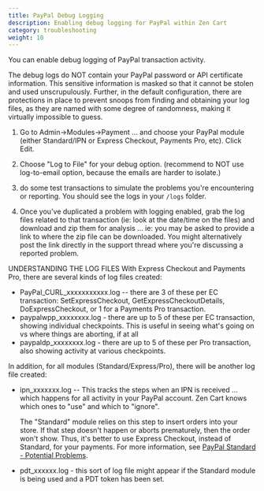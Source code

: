 ```yaml
---
title: PayPal Debug Logging 
description: Enabling debug logging for PayPal within Zen Cart 
category: troubleshooting 
weight: 10
---
```


You can enable debug logging of PayPal transaction activity.

The debug logs do NOT contain your PayPal password or API certificate information. This sensitive information is masked so that it cannot be stolen and used unscrupulously.
Further, in the default configuration, there are protections in place to prevent snoops from finding and obtaining your log files, as they are named with some degree of randomness, making it virtually impossible to guess.

1. Go to Admin->Modules->Payment ... and choose your PayPal module (either Standard/IPN or Express Checkout, Payments Pro, etc). Click Edit.

2. Choose "Log to File" for your debug option. (recommend to NOT use log-to-email option, because the emails are harder to isolate.)

3. do some test transactions to simulate the problems you're encountering or reporting.  You should see the logs in your `/logs` folder.

4. Once you've duplicated a problem with logging enabled, grab the log files related to that transaction (ie: look at the date/time on the files) and download and zip them for analysis ... ie: you may be asked to provide a link to where the zip file can be downloaded. You might alternatively post the link directly in the support thread where you're discussing a reported problem.


UNDERSTANDING THE LOG FILES
With Express Checkout and Payments Pro, there are several kinds of log files created:

- PayPal_CURL_xxxxxxxxxxx.log -- there are 3 of these per EC transaction: SetExpressCheckout, GetExpressCheckoutDetails, DoExpressCheckout, or 1 for a Payments Pro transaction.
- paypalwpp_xxxxxxxx.log - there are up to 5 of these per EC transaction, showing individual checkpoints. This is useful in seeing what's going on vs where things are aborting, if at all
- paypaldp_xxxxxxxx.log - there are up to 5 of these per Pro transaction, also showing activity at various checkpoints.

In addition, for all modules (Standard/Express/Pro), there will be another log file created:

- ipn_xxxxxxx.log -- This tracks the steps when an IPN is received ... which happens for all activity in your PayPal account. Zen Cart knows which ones to "use" and which to "ignore".

    The "Standard" module relies on this step to insert orders into your store. If that step doesn't happen or aborts prematurely, then the order won't show. Thus, it's better to use Express Checkout, instead of Standard, for your payments.  For more information, see [PayPal Standard - Potential Problems](/user/payment/paypal_standard/). 

- pdt_xxxxxx.log - this sort of log file might appear if the Standard module is being used and a PDT token has been set.

